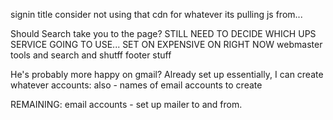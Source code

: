 signin title
consider not using that cdn for whatever its pulling js from...



Should Search take you to the page?
STILL NEED TO DECIDE WHICH UPS SERVICE GOING TO USE... SET ON EXPENSIVE ON RIGHT NOW
webmaster tools and search and shutff
footer stuff



He's probably more happy on gmail?  Already set up essentially, I can create whatever accounts:
also -
names of email accounts to create


REMAINING:
email accounts - set up mailer to and from.

